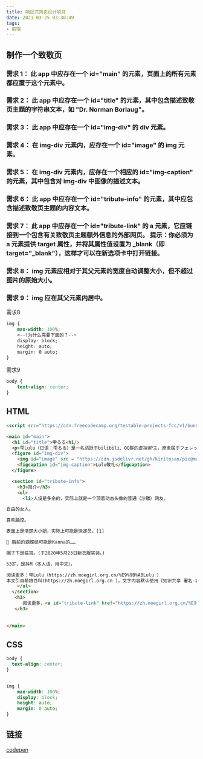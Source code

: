 ```yaml
---
title: 响应式网页设计项目
date: 2021-03-25 03:30:49
tags:
- 前端
---
```


## 制作一个致敬页

### 需求 1： 此 app 中应存在一个 id="main" 的元素，页面上的所有元素都应置于这个元素中。

### 需求 2： 此 app 中应存在一个 id="title" 的元素，其中包含描述致敬页主题的字符串文本，如 "Dr. Norman Borlaug"。

### 需求 3： 此 app 中应存在一个 id="img-div" 的 div 元素。

### 需求 4： 在 img-div 元素内，应存在一个 id="image" 的 img 元素。

### 需求 5： 在 img-div 元素内，应存在一个相应的 id="img-caption" 的元素，其中包含对 img-div 中图像的描述文本。

### 需求 6： 此 app 中应存在一个 id="tribute-info" 的元素，其中应包含描述致敬页主题的内容文本。

### 需求 7： 此 app 中应存在一个 id="tribute-link" 的 a 元素，它应链接到一个包含有关致敬页主题额外信息的外部网页。 提示：你必须为 a 元素提供 target 属性，并将其属性值设置为 _blank（即 target="_blank"），这样才可以在新选项卡中打开链接。

### 需求 8： img 元素应相对于其父元素的宽度自动调整大小，但不超过图片的原始大小。

### 需求 9： img 应在其父元素内居中。

需求8

```css
img {
    max-width: 100%;
    <--!为什么需要下面的？-->
    display: block;
    height: auto;
    margin: 0 auto;
}
```

需求9

```css
body {
    text-align: center;
}
```




## HTML

```HTML
<script src="https://cdn.freecodecamp.org/testable-projects-fcc/v1/bundle.js"></script>

<main id="main">
  <h1 id="title">雫るる<h1/>
  <p>雫Lulu（日语：雫るる）是一名活跃于bilibili、QQ群的虚拟UP主，原隶属于フェレット女学院（雪貂女学院），现转为个人势</p>
  <figure id="img-div">
    <img id="image" src = "https://cdn.jsdelivr.net/gh/kiritosan/pic@master/img/lulu%E6%95%AC%E7%A4%BC.png"/>
    <figcaption id="img-caption">Lulu敬礼</figcaption>
  </figure>

  <section id="tribute-info">
    <h3>简介</h3>
    <ul>
      <li>人设是多余的，实际上就是一个顶着动态头像的普通（沙雕）网友。

自由的女人。

喜欢脑控。

表面上是清楚大小姐，实际上可能是快递员。[1]

🎀 胸前的蝴蝶结可能是Kanna的……

帽子下是猫耳。(于2020年5月23日新衣服实装。)

53岁，是抖M（本人语，用中文）。

阅读更多：雫Lulu（https://zh.moegirl.org.cn/%E9%9B%ABLulu ）
本文引自萌娘百科(https://zh.moegirl.org.cn )，文字内容默认使用《知识共享 署名-非商业性使用-相同方式共享 3.0》协议。</li>
    </ul>
  </section>
   <h3>
      阅读更多，<a id="tribute-link" href="https://zh.moegirl.org.cn/%E9%9B%ABLulu" target="_blank">了解lulu</a>.
   </h3>
    
    
</main>
```

## CSS

```CSS
body {
  text-align: center;
}


img {
    max-width: 100%;
    display: block;
    height: auto;
    margin: 0 auto;
}
```

## 链接

[codepen](https://codepen.io/Willem_Zhang/full/yLgYvpv)